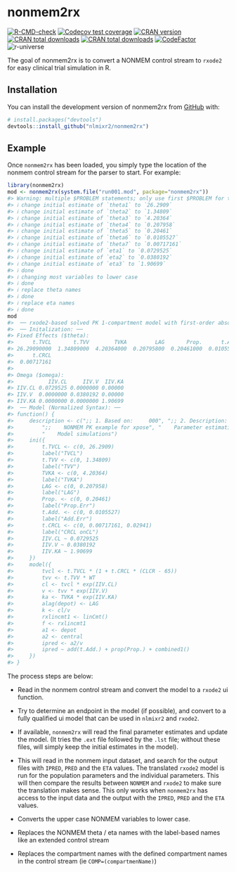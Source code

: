 
<!-- README.md is generated from README.Rmd. Please edit that file -->

# nonmem2rx

<!-- badges: start -->

[![R-CMD-check](https://github.com/nlmixr2/nonmem2rx/actions/workflows/R-CMD-check.yaml/badge.svg)](https://github.com/nlmixr2/nonmem2rx/actions/workflows/R-CMD-check.yaml)
[![Codecov test
coverage](https://codecov.io/gh/nlmixr2/nonmem2rx/branch/main/graph/badge.svg)](https://app.codecov.io/gh/nlmixr2/nonmem2rx?branch=main)
[![CRAN
version](http://www.r-pkg.org/badges/version/nonmem2rx)](https://cran.r-project.org/package=nonmem2rx)
[![CRAN total
downloads](https://cranlogs.r-pkg.org/badges/grand-total/nonmem2rx)](https://cran.r-project.org/package=nonmem2rx)
[![CRAN total
downloads](https://cranlogs.r-pkg.org/badges/nonmem2rx)](https://cran.r-project.org/package=nonmem2rx)
[![CodeFactor](https://www.codefactor.io/repository/github/nlmixr2/nonmem2rx/badge)](https://www.codefactor.io/repository/github/nlmixr2/nonmem2rx)
![r-universe](https://nlmixr2.r-universe.dev/badges/nonmem2rx)
<!-- badges: end -->

The goal of nonmem2rx is to convert a NONMEM control stream to `rxode2`
for easy clinical trial simulation in R.

## Installation

You can install the development version of nonmem2rx from
[GitHub](https://github.com/) with:

``` r
# install.packages("devtools")
devtools::install_github("nlmixr2/nonmem2rx")
```

## Example

Once `nonmem2rx` has been loaded, you simply type the location of the
nonmem control stream for the parser to start. For example:

``` r
library(nonmem2rx)
mod <- nonmem2rx(system.file("run001.mod", package="nonmem2rx"))
#> Warning: multiple $PROBLEM statements; only use first $PROBLEM for translation
#> ℹ change initial estimate of `theta1` to `26.2909`
#> ℹ change initial estimate of `theta2` to `1.34809`
#> ℹ change initial estimate of `theta3` to `4.20364`
#> ℹ change initial estimate of `theta4` to `0.207958`
#> ℹ change initial estimate of `theta5` to `0.20461`
#> ℹ change initial estimate of `theta6` to `0.0105527`
#> ℹ change initial estimate of `theta7` to `0.00717161`
#> ℹ change initial estimate of `eta1` to `0.0729525`
#> ℹ change initial estimate of `eta2` to `0.0380192`
#> ℹ change initial estimate of `eta3` to `1.90699`
#> ℹ done
#> ℹ changing most variables to lower case
#> ℹ done
#> ℹ replace theta names
#> ℹ done
#> ℹ replace eta names
#> ℹ done
mod 
#>  ── rxode2-based solved PK 1-compartment model with first-order absorption ────── 
#>  ── Initalization: ──  
#> Fixed Effects ($theta): 
#>      t.TVCL       t.TVV        TVKA         LAG       Prop.      t.Add. 
#> 26.29090000  1.34809000  4.20364000  0.20795800  0.20461000  0.01055270 
#>      t.CRCL 
#>  0.00717161 
#> 
#> Omega ($omega): 
#>           IIV.CL     IIV.V  IIV.KA
#> IIV.CL 0.0729525 0.0000000 0.00000
#> IIV.V  0.0000000 0.0380192 0.00000
#> IIV.KA 0.0000000 0.0000000 1.90699
#>  ── Model (Normalized Syntax): ── 
#> function() {
#>     description <- c(";; 1. Based on:     000", ";; 2. Description:       ", 
#>         ";;    NONMEM PK example for xpose", "    Parameter estimation", 
#>         "    Model simulations")
#>     ini({
#>         t.TVCL <- c(0, 26.2909)
#>         label("TVCL")
#>         t.TVV <- c(0, 1.34809)
#>         label("TVV")
#>         TVKA <- c(0, 4.20364)
#>         label("TVKA")
#>         LAG <- c(0, 0.207958)
#>         label("LAG")
#>         Prop. <- c(0, 0.20461)
#>         label("Prop.Err")
#>         t.Add. <- c(0, 0.0105527)
#>         label("Add.Err")
#>         t.CRCL <- c(0, 0.00717161, 0.02941)
#>         label("CRCL onCL")
#>         IIV.CL ~ 0.0729525
#>         IIV.V ~ 0.0380192
#>         IIV.KA ~ 1.90699
#>     })
#>     model({
#>         tvcl <- t.TVCL * (1 + t.CRCL * (CLCR - 65))
#>         tvv <- t.TVV * WT
#>         cl <- tvcl * exp(IIV.CL)
#>         v <- tvv * exp(IIV.V)
#>         ka <- TVKA * exp(IIV.KA)
#>         alag(depot) <- LAG
#>         k <- cl/v
#>         rxlincmt1 <- linCmt()
#>         f <- rxlincmt1
#>         a1 <- depot
#>         a2 <- central
#>         ipred <- a2/v
#>         ipred ~ add(t.Add.) + prop(Prop.) + combined1()
#>     })
#> }
```

The process steps are below:

  - Read in the nonmem control stream and convert the model to a
    `rxode2` ui function.

  - Try to determine an endpoint in the model (if possible), and convert
    to a fully qualified ui model that can be used in `nlmixr2` and
    `rxode2`.

  - If available, `nonmem2rx` will read the final parameter estimates
    and update the model. (It tries the `.ext` file followed by the
    `.lst` file; without these files, will simply keep the initial
    estimates in the model).

  - This will read in the nonmem input dataset, and search for the
    output files with `IPRED`, `PRED` and the `ETA` values. The
    translated `rxode2` model is run for the population parameters and
    the individual parameters. This will then compare the results
    between `NONMEM` and `rxode2` to make sure the translation makes
    sense. This only works when `nonmem2rx` has access to the input data
    and the output with the `IPRED`, `PRED` and the `ETA` values.

  - Converts the upper case NONMEM variables to lower case.

  - Replaces the NONMEM theta / eta names with the label-based names
    like an extended control stream

  - Replaces the compartment names with the defined compartment names in
    the control stream (ie `COMP=(compartmenName)`)
